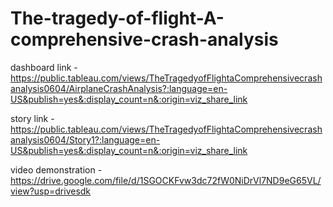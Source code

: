 # The-tragedy-of-flight-A-comprehensive-crash-analysis
dashboard link - https://public.tableau.com/views/TheTragedyofFlightaComprehensivecrashanalysis0604/AirplaneCrashAnalysis?:language=en-US&publish=yes&:display_count=n&:origin=viz_share_link

story link - https://public.tableau.com/views/TheTragedyofFlightaComprehensivecrashanalysis0604/Story1?:language=en-US&publish=yes&:display_count=n&:origin=viz_share_link

video demonstration - https://drive.google.com/file/d/1SGOCKFvw3dc72fW0NiDrVl7ND9eG65VL/view?usp=drivesdk

